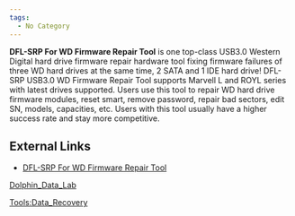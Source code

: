 ```yaml
---
tags:
  - No Category
---
```

**DFL-SRP For WD Firmware Repair Tool** is one top-class USB3.0 Western
Digital hard drive firmware repair hardware tool fixing firmware
failures of three WD hard drives at the same time, 2 SATA and 1 IDE hard
drive! DFL-SRP USB3.0 WD Firmware Repair Tool supports Marvell L and
ROYL series with latest drives supported. Users use this tool to repair
WD hard drive firmware modules, reset smart, remove password, repair bad
sectors, edit SN, models, capacities, etc. Users with this tool usually
have a higher success rate and stay more competitive.

## External Links

- [DFL-SRP For WD Firmware Repair
  Tool](https://www.dolphindatalab.com/product/dfl-srp-for-wd-firmware-repair-tool/)

[Dolphin_Data_Lab](dolphin_data_lab.md)

[Tools:Data_Recovery](tools:data_recovery.md)